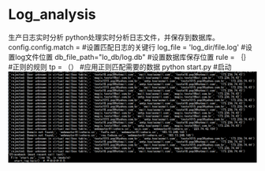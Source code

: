 # Log_analysis
生产日志实时分析
python处理实时分析日志文件，并保存到数据库。
config.config.match  =          #设置匹配日志的关键行
log_file = 'log_dir/file.log'   #设置log文件位置
db_file_path="lo_db/log.db"		#设置数据库保存位置
rule = ｛｝                     #正则的规则 
tp = （）						#应用正则匹配需要的数据
python start.py  #启动
![image](https://raw.githubusercontent.com/a13827150139/Log_analysis/master/img/z1.png)

